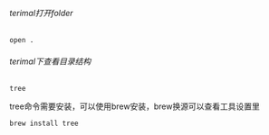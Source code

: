 ######  terimal打开folder
`open .`

######  terimal下查看目录结构
`tree `

tree命令需要安装，可以使用brew安装，brew换源可以查看工具设置里

`brew install tree`